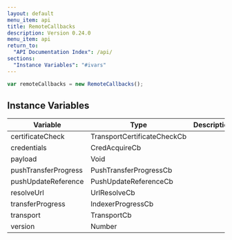 ```yaml
---
layout: default
menu_item: api
title: RemoteCallbacks
description: Version 0.24.0
menu_item: api
return_to:
  "API Documentation Index": /api/
sections:
  "Instance Variables": "#ivars"
---
```


```js
var remoteCallbacks = new RemoteCallbacks();
```

## <a name="ivars"></a>Instance Variables

| Variable | Type | Description |
| --- | --- | --- |
| <a name="certificateCheck"></a>certificateCheck | TransportCertificateCheckCb |  |
| <a name="credentials"></a>credentials | CredAcquireCb |  |
| <a name="payload"></a>payload | Void |  |
| <a name="pushTransferProgress"></a>pushTransferProgress | PushTransferProgressCb |  |
| <a name="pushUpdateReference"></a>pushUpdateReference | PushUpdateReferenceCb |  |
| <a name="resolveUrl"></a>resolveUrl | UrlResolveCb |  |
| <a name="transferProgress"></a>transferProgress | IndexerProgressCb |  |
| <a name="transport"></a>transport | TransportCb |  |
| <a name="version"></a>version | Number |  |

